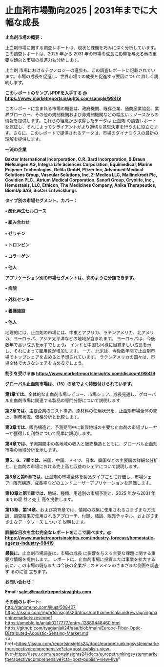 # 止血剤市場動向2025 | 2031年までに大幅な成長

<strong><b>止血剤市場の概要：</b></strong>

止血剤市場に関する調査レポートは、現状と課題を巧みに深く分析しています。この調査レポートは、2025 年から 2031 年の市場の成長に影響を与える他の重要な傾向と市場の推進力も分析します。

止血剤 市場におけるテクノロジーの進歩も、この調査レポートに記載されています。市場の成長を促進し、世界市場での成長を促進する要因について詳しく説明します。

<strong>このレポートのサンプルPDFを入手する @ <a href=https://www.marketreportsinsights.com/sample/98419>https://www.marketreportsinsights.com/sample/98419</a></strong>

このレポートに含まれる市場の概要は、政府機関、既存企業、通商産業協会、業界ブローカー、その他の規制機関および非規制機関などの幅広いリソースからの情報を提供します。これらの組織から取得したデータは 止血剤 の調査レポートを認証し、それによってクライアントがより適切な意思決定を行うのに役立ちます。さらに、このレポートで提供されるデータは、市場のダイナミクスの最新の理解を提供します。

<strong>一流の企業</strong>

<strong><b>Baxter International Incorporation, C.R. Bard Incorporation, B.Braun Melsungen AG, Integra Life Sciences Corporation, Equimedical, Marine Polymer Technologies, Gelita GmbH, Pfizer Inc, Advanced Medical Solutions Group, Vascular Solutions, Inc, Z-Medica LLC, Mallinckrodt Plc, Covidien PLC., Atrium Medical Corporation, Sanofi Group, Cryolife, Inc., Hemostasis, LLC, Ethicon, The Medicines Company, Anika Therapeutics, BiomUp SAS, BioCer Entwicklungs</b></strong>

<strong><b>タイプ別の市場セグメント、カバー：</b></strong>

<strong>• 酸化再生セルロース<br><br>• 組み合わせ<br><br>• ゼラチン<br><br>• トロンビン<br><br>• コラーゲン<br><br>• 他人</strong>

<strong><b>アプリケーション別の市場セグメントは、次のように分類できます。</b></strong>

<strong>• 病院<br><br>• 外科センター<br><br>• 養護施設<br><br>• 他人</strong>

 地理的には、止血剤の市場には、中東とアフリカ、ラテンアメリカ、北アメリカ、ヨーロッパ、アジア太平洋などの地域が含まれます。 ヨーロッパは、今後数年で高い成長を示すでしょう。 インドと中国も同様に目覚ましい成長を示し、それによって雇用数が増加します。 一方、北米は、今後数年間で止血剤市場でトップシェアを占めると予想されています。 ラテンアメリカの国々は、市場全体で大きなシェアを占めるでしょう。

<strong>割引を受ける@ <a href=https://www.marketreportsinsights.com/discount/98419>https://www.marketreportsinsights.com/discount/98419</a></strong>

<strong><b>グローバル止血剤市場は、（15）の章でよく特徴付けられています。</b></strong>

<strong><b>第</b></strong><strong><b>1章では、</b></strong>全体的な止血剤市場レビュー、市場シェア、成長見通し、グローバル止血剤市場に関連する製品の専門分野について説明します

<strong><b>第2章では、</b></strong>主要企業のコスト構造、原材料の使用状況を、止血剤市場全体の売上、財務状況、価格分析と比較します。

<strong><b>第3章では、</b></strong>販売構造と、予測期間中に新興地域の主要な止血剤の市場プレーヤーが獲得した利益について簡単に説明します。

<strong><b>第4章では、</b></strong>予測期間中の各地域の収入と販売構造とともに、グローバル止血剤市場の地域分析を示します。

<strong><b>第5、6、7章では、</b></strong>米国、中国、ドイツ、日本、韓国などの主要国の詳細な分析と、止血剤の市場における売上高と収益のシェアについて説明します。

<strong><b>第8章と第9章では、</b></strong>止血剤の市場全体を製品タイプごとに評価し、市場シェア、販売構造、成長率などのエンドユーザーアプリケーションを評価します。

<strong><b>第10章と第11章では、</b></strong>地域、種類、用途別の市場予測と、2025 年から2031 年までの収 益と売上 高を提供します。

<strong><b>第13章、第14章、</b></strong>および第15章では、情報の収集に使用されるさまざまな方法論、調査結果で使用されるアプローチ、付録、結論、販売チャネル、およびさまざまなデータソース について 説明します。

<strong>詳細な目次を含む完全なレポートをここで調べます。@ <a href=https://www.marketreportsinsights.com/industry-forecast/hemostatic-agents-industry-98419>https://www.marketreportsinsights.com/industry-forecast/hemostatic-agents-industry-98419</a></strong>

<strong><b>最後に、</b></strong>止血剤市場調査は、市場の成長 に影響を</a>与える主要な課題に関する重要な情報を提供します。 レポートは、止血剤市場に投資または事業を拡大する前に、この市場の既存または今後の企業がこのドメインのさまざまな側面を調査す るのに役 立ちます。

<strong><b>お問い合わせ：</b></strong>

<strong>Email: </strong><a href=mailto:sales@marketreportsinsights.com><strong>sales@marketreportsinsights.com</strong></a>

<strong>その他のレポート:</strong>
<br>
<a href=http://tanomuno.com/illust/508407>http://tanomuno.com/illust/508407</a>
<br>
<a href=https://issuu.com/reportsinsights24/docs/northamericalaundrywrappingmachinemarketsizescopef>https://issuu.com/reportsinsights24/docs/northamericalaundrywrappingmachinemarketsizescopef</a>
<br>
<a href=https://ameblo.jp/anjali0217777/entry-12889448460.html>https://ameblo.jp/anjali0217777/entry-12889448460.html</a>
<br>
<a href=https://github.com/tyagianjali24/aaa/blob/main/Europe-Fiber-Optic-Distributed-Acoustic-Sensing-Market.md>https://github.com/tyagianjali24/aaa/blob/main/Europe-Fiber-Optic-Distributed-Acoustic-Sensing-Market.md</a>
<br>
<a href=https://issuu.com/reportsinsights24/docs/europetrunkingsystemmarketperspectivecomprehensive?cta=post-publish-view-live>https://issuu.com/reportsinsights24/docs/europetrunkingsystemmarketperspectivecomprehensive?cta=post-publish-view-live</a>"
